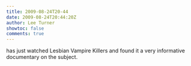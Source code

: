 ```yaml
---
title: 2009-08-24T20-44
date: 2009-08-24T20:44:20Z
author: Lee Turner
showtoc: false
comments: true
---
```


has just watched Lesbian Vampire Killers and found it a very informative documentary on the subject.

